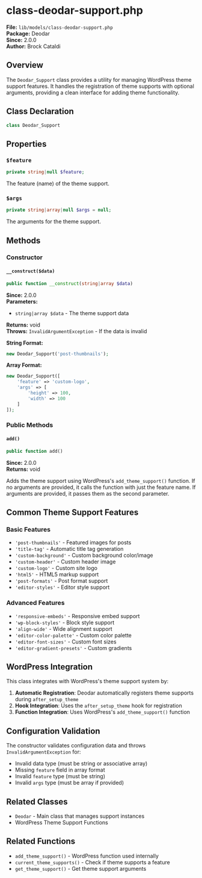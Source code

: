 # class-deodar-support.php

**File:** `lib/models/class-deodar-support.php`  
**Package:** Deodar  
**Since:** 2.0.0  
**Author:** Brock Cataldi  

## Overview

The `Deodar_Support` class provides a utility for managing WordPress theme support features. It handles the registration of theme supports with optional arguments, providing a clean interface for adding theme functionality.

## Class Declaration

```php
class Deodar_Support
```

## Properties

### `$feature`
```php
private string|null $feature;
```
The feature (name) of the theme support.

### `$args`
```php
private string|array|null $args = null;
```
The arguments for the theme support.

## Methods

### Constructor

#### `__construct($data)`
```php
public function __construct(string|array $data)
```
**Since:** 2.0.0  
**Parameters:**
- `string|array $data` - The theme support data

**Returns:** void  
**Throws:** `InvalidArgumentException` - If the data is invalid

**String Format:**
```php
new Deodar_Support('post-thumbnails');
```

**Array Format:**
```php
new Deodar_Support([
    'feature' => 'custom-logo',
    'args' => [
        'height' => 100,
        'width' => 100
    ]
]);
```

### Public Methods

#### `add()`
```php
public function add()
```
**Since:** 2.0.0  
**Returns:** void  

Adds the theme support using WordPress's `add_theme_support()` function. If no arguments are provided, it calls the function with just the feature name. If arguments are provided, it passes them as the second parameter.

## Common Theme Support Features

### Basic Features
- `'post-thumbnails'` - Featured images for posts
- `'title-tag'` - Automatic title tag generation
- `'custom-background'` - Custom background color/image
- `'custom-header'` - Custom header image
- `'custom-logo'` - Custom site logo
- `'html5'` - HTML5 markup support
- `'post-formats'` - Post format support
- `'editor-styles'` - Editor style support

### Advanced Features
- `'responsive-embeds'` - Responsive embed support
- `'wp-block-styles'` - Block style support
- `'align-wide'` - Wide alignment support
- `'editor-color-palette'` - Custom color palette
- `'editor-font-sizes'` - Custom font sizes
- `'editor-gradient-presets'` - Custom gradients

## WordPress Integration

This class integrates with WordPress's theme support system by:

1. **Automatic Registration**: Deodar automatically registers theme supports during `after_setup_theme`
2. **Hook Integration**: Uses the `after_setup_theme` hook for registration
3. **Function Integration**: Uses WordPress's `add_theme_support()` function

## Configuration Validation

The constructor validates configuration data and throws `InvalidArgumentException` for:

- Invalid data type (must be string or associative array)
- Missing `feature` field in array format
- Invalid `feature` type (must be string)
- Invalid `args` type (must be array if provided)

## Related Classes

- `Deodar` - Main class that manages support instances
- WordPress Theme Support Functions

## Related Functions

- `add_theme_support()` - WordPress function used internally
- `current_theme_supports()` - Check if theme supports a feature
- `get_theme_support()` - Get theme support arguments

